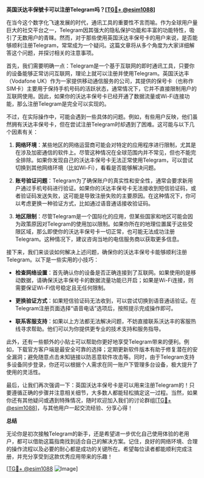 **英国沃达丰保號卡可以注册Telegram吗？[[TG💪+ @esim1088](https://t.me/s/esim1088)]**

在当今这个数字化飞速发展的时代，通讯工具的重要性不言而喻。作为全球用户量巨大的社交平台之一，Telegram因其强大的隐私保护功能和丰富的功能特性，吸引了无数用户的青睐。然而，对于那些使用英国沃达丰保号卡的用户来说，是否能够顺利注册Telegram，常常成为一个疑问。这篇文章将从多个角度为大家详细解答这个问题，并探讨相关的注意事项。

首先，我们需要明确一点：Telegram是一个基于互联网的即时通讯工具，只要你的设备能够正常访问互联网，理论上就可以注册并使用Telegram。英国沃达丰（Vodafone UK）作为一家提供移动通信服务的公司，其提供的保号卡（也称作SIM卡）主要用于保持手机号码的活跃状态，通常情况下，它并不直接限制用户的互联网使用。因此，如果你的沃达丰保号卡已经开通了数据流量或Wi-Fi连接功能，那么注册Telegram是完全可以实现的。

不过，在实际操作中，可能会遇到一些具体的问题。例如，有些用户反映，他们虽然拥有沃达丰保号卡，但在尝试注册Telegram时却遇到了困难。这可能与以下几个因素有关：

1. **网络环境**：某些地区的网络运营商可能会对特定的应用程序进行限制，尤其是在涉及加密通信的软件上。尽管这种情况在全球范围内并不常见，但也不能完全排除。如果你发现自己的沃达丰保号卡无法正常使用Telegram，可以尝试切换到其他网络环境（比如Wi-Fi），看看是否能够解决问题。

2. **账号验证问题**：Telegram为了确保账户的真实性和安全性，通常会要求新用户通过手机号码进行验证。如果你的沃达丰保号卡无法接收到短信验证码，或者验证码发送失败，这可能是导致注册失败的主要原因。在这种情况下，你可以考虑更换一种验证方式，比如通过语音通话接收验证码。

3. **地区限制**：尽管Telegram是一个国际化的应用，但某些国家和地区可能会因为政策原因对Telegram的使用加以限制。如果你所在的地理位置属于这些受限区域，那么即使你的沃达丰保号卡一切正常，也可能无法成功注册Telegram。这种情况下，建议咨询当地的电信服务商以获取更多信息。

接下来，我们来谈谈如何解决上述问题，确保你的沃达丰保号卡能够顺利注册Telegram。以下是一些实用的小技巧：

- **检查网络设置**：首先确认你的设备是否正确连接到了互联网。如果使用的是移动数据，请确保沃达丰保号卡的数据流量功能已开启；如果是Wi-Fi连接，则需要保证Wi-Fi信号稳定且无任何限制。

- **更换验证方式**：如果短信验证码无法收到，可以尝试切换到语音通话验证。在Telegram注册页面选择“语音电话”选项后，按照提示完成操作即可。

- **联系客服支持**：如果以上方法都无法解决问题，不妨直接联系沃达丰的客服热线寻求帮助。他们可以为你提供更专业的技术支持和服务指导。

此外，还有一些额外的小贴士可以帮助你更好地享受Telegram带来的便利。例如，下载官方客户端是最安全可靠的选择；定期更新软件版本有助于修复潜在的安全漏洞；避免随意点击未知链接以防恶意软件攻击等。同时，由于Telegram支持多设备同步登录，你还可以根据个人需求在同一账户下管理多台设备，极大提升了使用的灵活性。

最后，让我们再次强调一下：英国沃达丰保号卡是可以用来注册Telegram的！只要遵循正确的步骤并注意相关细节，大多数人都能轻松搞定这一过程。当然，如果你还有其他疑问或遇到特殊情况，随时欢迎加入我们的讨论群组[[TG💪+ @esim1088](https://t.me/s/esim1088)]，与其他用户一起交流经验、分享心得！

**总结**

无论你是初次接触Telegram的新手，还是希望进一步优化自己使用体验的老用户，都可以借助这篇指南找到适合自己的解决方案。记住，良好的网络环境、合理的操作流程以及必要的耐心都是成功的关键所在。希望每位读者都能顺利完成注册，并充分享受到这款优秀应用带来的乐趣！

[[TG💪+ @esim1088](https://t.me/s/esim1088) ![Image](https://i.postimg.cc/4NQfJmqS/Snipaste-2025-05-13-00-14-12.png)]